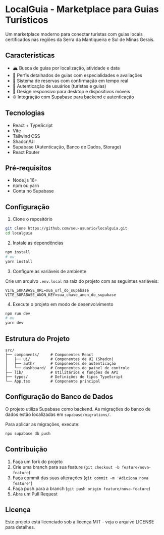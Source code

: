 # LocalGuia - Marketplace para Guias Turísticos

Um marketplace moderno para conectar turistas com guias locais certificados nas regiões da Serra da Mantiqueira e Sul de Minas Gerais.

## Características

- 🏔️ Busca de guias por localização, atividade e data
- 🧭 Perfis detalhados de guias com especialidades e avaliações
- 📅 Sistema de reservas com confirmação em tempo real
- 🔐 Autenticação de usuários (turistas e guias)
- 📱 Design responsivo para desktop e dispositivos móveis
- 🌐 Integração com Supabase para backend e autenticação

## Tecnologias

- React + TypeScript
- Vite
- Tailwind CSS
- Shadcn/UI
- Supabase (Autenticação, Banco de Dados, Storage)
- React Router

## Pré-requisitos

- Node.js 16+
- npm ou yarn
- Conta no Supabase

## Configuração

1. Clone o repositório

```bash
git clone https://github.com/seu-usuario/localguia.git
cd localguia
```

2. Instale as dependências

```bash
npm install
# ou
yarn install
```

3. Configure as variáveis de ambiente

Crie um arquivo `.env.local` na raiz do projeto com as seguintes variáveis:

```
VITE_SUPABASE_URL=sua_url_do_supabase
VITE_SUPABASE_ANON_KEY=sua_chave_anon_do_supabase
```

4. Execute o projeto em modo de desenvolvimento

```bash
npm run dev
# ou
yarn dev
```

## Estrutura do Projeto

```
src/
├── components/     # Componentes React
│   ├── ui/         # Componentes de UI (Shadcn)
│   ├── auth/       # Componentes de autenticação
│   └── dashboard/  # Componentes do painel de controle
├── lib/            # Utilitários e funções de API
├── types/          # Definições de tipos TypeScript
└── App.tsx         # Componente principal
```

## Configuração do Banco de Dados

O projeto utiliza Supabase como backend. As migrações do banco de dados estão localizadas em `supabase/migrations/`.

Para aplicar as migrações, execute:

```bash
npx supabase db push
```

## Contribuição

1. Faça um fork do projeto
2. Crie uma branch para sua feature (`git checkout -b feature/nova-feature`)
3. Faça commit das suas alterações (`git commit -m 'Adiciona nova feature'`)
4. Faça push para a branch (`git push origin feature/nova-feature`)
5. Abra um Pull Request

## Licença

Este projeto está licenciado sob a licença MIT - veja o arquivo LICENSE para detalhes.

